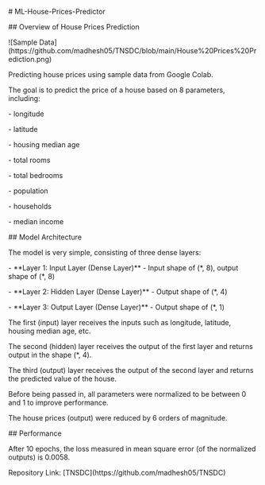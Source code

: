\# ML\-House\-Prices\-Predictor

\#\# Overview of House Prices Prediction

\!\[Sample Data\]\(https://github\.com/madhesh05/TNSDC/blob/main/House%20Prices%20Prediction\.png\)

Predicting house prices using sample data from Google Colab\.

The goal is to predict the price of a house based on 8 parameters, including:

\- longitude

\- latitude

\- housing median age

\- total rooms

\- total bedrooms

\- population

\- households

\- median income

\#\# Model Architecture

The model is very simple, consisting of three dense layers:

\- \*\*Layer 1: Input Layer \(Dense Layer\)\*\* \- Input shape of \(\*, 8\), output shape of \(\*, 8\)

\- \*\*Layer 2: Hidden Layer \(Dense Layer\)\*\* \- Output shape of \(\*, 4\)

\- \*\*Layer 3: Output Layer \(Dense Layer\)\*\* \- Output shape of \(\*, 1\)

The first \(input\) layer receives the inputs such as longitude, latitude, housing median age, etc\.

The second \(hidden\) layer receives the output of the first layer and returns output in the shape \(\*, 4\)\.

The third \(output\) layer receives the output of the second layer and returns the predicted value of the house\.

Before being passed in, all parameters were normalized to be between 0 and 1 to improve performance\.

The house prices \(output\) were reduced by 6 orders of magnitude\.

\#\# Performance

After 10 epochs, the loss measured in mean square error \(of the normalized outputs\) is 0\.0058\.

Repository Link: \[TNSDC\]\(https://github\.com/madhesh05/TNSDC\)

